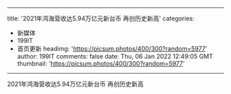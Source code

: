 
---
title: '2021年鸿海营收达5.94万亿元新台币 再创历史新高'
categories: 
 - 新媒体
 - 199IT
 - 首页更新
headimg: 'https://picsum.photos/400/300?random=5977'
author: 199IT
comments: false
date: Thu, 06 Jan 2022 12:49:05 GMT
thumbnail: 'https://picsum.photos/400/300?random=5977'
---

<div>   
2021年鸿海营收达5.94万亿元新台币 再创历史新高  
</div>
            